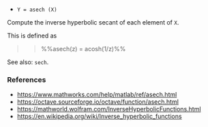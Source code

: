 - `Y = asech (X)`

Compute the inverse hyperbolic secant of each element of `X`.

This is defined as

> > %%asech(z) = acosh(1/z)%%

See also: `sech`.

### References

- https://www.mathworks.com/help/matlab/ref/asech.html
- https://octave.sourceforge.io/octave/function/asech.html
- https://mathworld.wolfram.com/InverseHyperbolicFunctions.html
- https://en.wikipedia.org/wiki/Inverse_hyperbolic_functions
